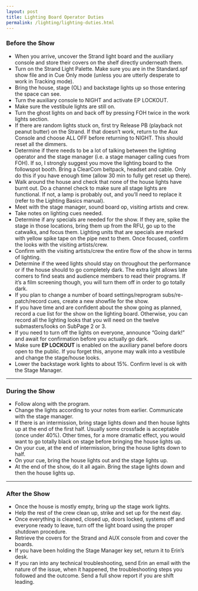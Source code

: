 ```yaml
---
layout: post
title: Lighting Board Operator Duties
permalink: /lighting/lighting-duties.html
---
```


### Before the Show

* When you arrive, uncover the Strand light board and the auxiliary console and store their covers on the shelf directly underneath them.
* Turn on the Strand Light Palette. Make sure you are in the Standard.spf show file and in Cue Only mode (unless you are utterly desperate to work in Tracking mode).
* Bring the house, stage (OL) and backstage lights up so those entering the space can see.
* Turn the auxiliary console to NIGHT and activate EP LOCKOUT.
* Make sure the vestibule lights are still on.
* Turn the ghost lights on and back off by pressing FOH twice in the work lights section.
* If there are random lights stuck on, first try Release PB (playback not peanut butter) on the Strand. If that doesn’t work, return to the Aux Console and choose ALL OFF before returning to NIGHT.  This should reset all the dimmers.
* Determine if there needs to be a lot of talking between the lighting operator and the stage manager (i.e. a stage manager calling cues from FOH). If so, I strongly suggest you move the lighting board to the followspot booth. Bring a ClearCom beltpack, headset and cable. Only do this if you have enough time (allow 30 min to fully get reset up there).
* Walk around the house and check that none of the house lights have burnt out. Do a channel check to make sure all stage lights are functional. If not, a lamp is probably out, and you’ll need to replace it (refer to the Lighting Basics manual).
* Meet with the stage manager, sound board op, visiting artists and crew.
* Take notes on lighting cues needed.
* Determine if any specials are needed for the show. If they are, spike the stage in those locations, bring them up from the RFU, go up to the catwalks, and focus them. Lighting units that are specials are marked with yellow spike tape on the pipe next to them. Once focused, confirm the looks with the visiting artists/crew.
* Confirm with the visiting artists/crew the entire flow of the show in terms of lighting.
* Determine if the weed lights should stay on throughout the performance or if the house should to go completely dark. The extra light allows late comers to find seats and audience members to read their programs. If it’s a film screening though, you will turn them off in order to go totally dark.
* If you plan to change a number of board settings/reprogram subs/re-patch/record cues, create a new showfile for the show.
* If you have time and are confident about the show going as planned, record a cue list for the show on the lighting board. Otherwise, you can record all the lighting looks that you will need on the twelve submasters/looks on SubPage 2 or 3.
* If you need to turn off the lights on everyone, announce “Going dark!” and await for confirmation before you actually go dark.
* Make sure **EP LOCKOUT** is enabled on the auxiliary panel before doors open to the public. If you forget this, anyone may walk into a vestibule and change the stage/house looks.
* Lower the backstage work lights to about 15%. Confirm level is ok with the Stage Manager.

---

### During the Show

* Follow along with the program.
* Change the lights according to your notes from earlier.
Communicate with the stage manager.
* If there is an intermission, bring stage lights down and then house lights up at the end of the first half. Usually some crossfade is acceptable (once under 40%).  Other times, for a more dramatic effect, you would want to go totally black on stage before bringing the house lights up.
* On your cue, at the end of intermission, bring the house lights down to half.
* On your cue, bring the house lights out and the stage lights up.
* At the end of the show, do it all again. Bring the stage lights down and then the house lights up.

---

### After the Show

* Once the house is mostly empty, bring up the stage work lights.
* Help the rest of the crew clean up, strike and set up for the next day.
* Once everything is cleaned, closed up, doors locked, systems off and everyone ready to leave, turn off the light board using the proper shutdown procedure.
* Retrieve the covers for the Strand and AUX console from and cover the boards.
* If you have been holding the Stage Manager key set, return it to Erin’s desk.
* If you ran into any technical troubleshooting, send Erin an email with the nature of the issue, when it happened, the troubleshooting steps you followed and the outcome. Send a full show report if you are shift leading.
